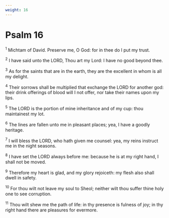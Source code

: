 ```yaml
---
weight: 16
---
```


# Psalm 16

<sup>1</sup> Michtam of David. Preserve me, O God: for in thee do I put my trust. 

<sup>2</sup> I have said unto the LORD, Thou art my Lord: I have no good beyond thee. 

<sup>3</sup> As for the saints that are in the earth, they are the excellent in whom is all my delight. 

<sup>4</sup> Their sorrows shall be multiplied that exchange the LORD for another god: their drink offerings of blood will I not offer, nor take their names upon my lips. 

<sup>5</sup> The LORD is the portion of mine inheritance and of my cup: thou maintainest my lot. 

<sup>6</sup> The lines are fallen unto me in pleasant places; yea, I have a goodly heritage. 

<sup>7</sup> I will bless the LORD, who hath given me counsel: yea, my reins instruct me in the night seasons. 

<sup>8</sup> I have set the LORD always before me: because he is at my right hand, I shall not be moved. 

<sup>9</sup> Therefore my heart is glad, and my glory rejoiceth: my flesh also shall dwell in safety. 

<sup>10</sup> For thou wilt not leave my soul to Sheol; neither wilt thou suffer thine holy one to see corruption. 

<sup>11</sup> Thou wilt shew me the path of life: in thy presence is fulness of joy; in thy right hand there are pleasures for evermore. 


